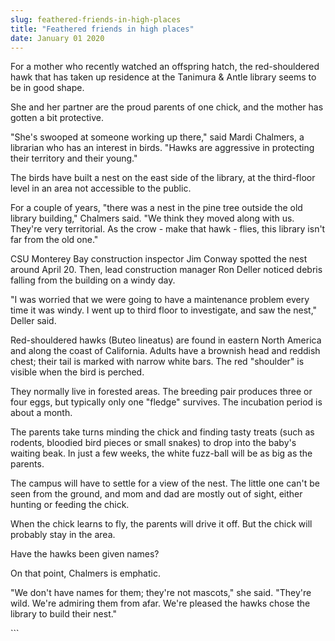 ```yaml
---
slug: feathered-friends-in-high-places
title: "Feathered friends in high places"
date: January 01 2020
---
```


 
<p>
  For a mother who recently watched an offspring hatch, the red&#45;shouldered
  hawk that has taken up residence at the Tanimura &amp; Antle library seems to
  be in good shape.
</p>
<p>
  She and her partner are the proud parents of one chick, and the mother has
  gotten a bit protective.
</p>
<p>
  "She's swooped at someone working up there," said Mardi Chalmers, a librarian
  who has an interest in birds. "Hawks are aggressive in protecting their
  territory and their young."
</p>
<p>
  The birds have built a nest on the east side of the library, at the
  third&#45;floor level in an area not accessible to the public.
</p>
<p>
  For a couple of years, "there was a nest in the pine tree outside the old
  library building," Chalmers said. "We think they moved along with us. They're
  very territorial. As the crow &#45; make that hawk &#45; flies, this library
  isn't far from the old one."
</p>
<p>
  CSU Monterey Bay construction inspector Jim Conway spotted the nest around
  April 20. Then, lead construction manager Ron Deller noticed debris falling
  from the building on a windy day.
</p>
<p>
  "I was worried that we were going to have a maintenance problem every time it
  was windy. I went up to third floor to investigate, and saw the nest," Deller
  said.
</p>
<p>
  Red&#45;shouldered hawks &#40;Buteo lineatus&#41; are found in eastern North
  America and along the coast of California. Adults have a brownish head and
  reddish chest; their tail is marked with narrow white bars. The red "shoulder"
  is visible when the bird is perched.
</p>
<p>
  They normally live in forested areas. The breeding pair produces three or four
  eggs, but typically only one "fledge" survives. The incubation period is about
  a month.
</p>
<p>
  The parents take turns minding the chick and finding tasty treats &#40;such as
  rodents, bloodied bird pieces or small snakes&#41; to drop into the baby's
  waiting beak. In just a few weeks, the white fuzz&#45;ball will be as big as
  the parents.
</p>
<p>
  The campus will have to settle for a view of the nest. The little one can't be
  seen from the ground, and mom and dad are mostly out of sight, either hunting
  or feeding the chick.
</p>
<p>
  When the chick learns to fly, the parents will drive it off. But the chick
  will probably stay in the area.
</p>
<p>Have the hawks been given names?</p>
<p>On that point, Chalmers is emphatic.</p>
<p>
  "We don't have names for them; they're not mascots," she said. "They're wild.
  We're admiring them from afar. We're pleased the hawks chose the library to
  build their nest."
</p>
```
